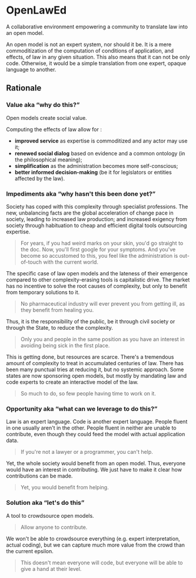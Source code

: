 OpenLawEd
=========

A collaborative environment empowering a community to translate law into an open model.

An open model is not an expert system, nor should it be. It is a mere commoditization of the computation of conditions of application, and effects, of law in any given situation. This also means that it can not be only code. Otherwise, it would be a simple translation from one expert, opaque language to another.


Rationale
---------

### Value aka “why do this?”

Open models create social value.

Computing the effects of law allow for :

- **improved service** as expertise is commoditized and any actor may use it;
- **renewed social dialog** based on evidence and a common ontology (in the philosophical meaning);
- **simplification** as the administration becomes more self-conscious;
- **better informed decision-making** (be it for legislators or entities affected by the law).


### Impediments aka “why hasn't this been done yet?”

Society has coped with this complexity through specialist professions. The new, unbalancing facts are the global acceleration of change pace in society, leading to increased law production; and increased exigency from society through habituation to cheap and efficient digital tools outsourcing expertise.

> For years, if you had weird marks on your skin, you'd go straight to the doc. Now, you'll first google for your symptoms. And you've become so accustomed to this, you feel like the administration is out-of-touch with the current world.

The specific case of law open models and the lateness of their emergence compared to other complexity-erasing tools is capitalistic drive. The market has no incentive to solve the root causes of complexity, but only to benefit from temporary solutions to it.

> No pharmaceutical industry will ever prevent you from getting ill, as they benefit from healing you.

Thus, it is the responsibility of the public, be it through civil society or through the State, to reduce the complexity.

> Only you and people in the same position as you have an interest in avoiding being sick in the first place.

This is getting done, but resources are scarce. There's a tremendous amount of complexity to treat in accumulated centuries of law. There has been many punctual tries at reducing it, but no systemic approach. Some states are now sponsoring open models, but mostly by mandating law and code experts to create an interactive model of the law.

> So much to do, so few people having time to work on it.


### Opportunity aka “what can we leverage to do this?”

Law is an expert language. Code is another expert language. People fluent in one usually aren't in the other. People fluent in neither are unable to contribute, even though they could feed the model with actual application data.

> If you're not a lawyer or a programmer, you can't help.

Yet, the whole society would benefit from an open model. Thus, everyone would have an interest in contributing. We just have to make it clear how contributions can be made.

> Yet, you would benefit from helping.


### Solution aka “let's do this”

A tool to crowdsource open models.

> Allow anyone to contribute.

We won't be able to crowdsource everything (e.g. expert interpretation, actual coding), but we can capture much more value from the crowd than the current epsilon.

> This doesn't mean everyone will code, but everyone will be able to give a hand at their level.
